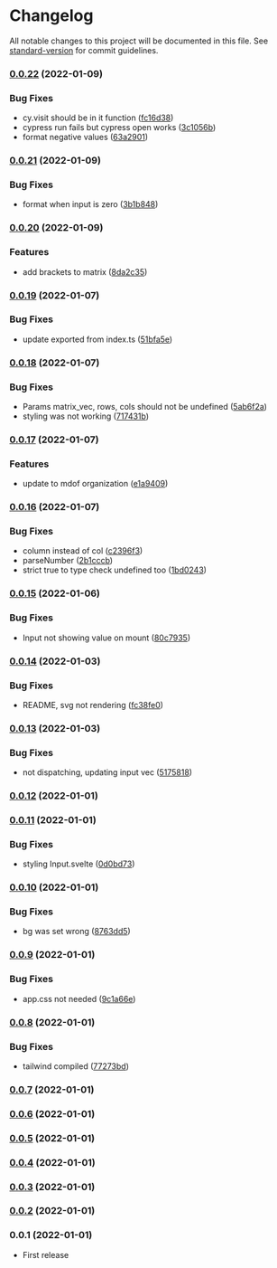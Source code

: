 # Changelog

All notable changes to this project will be documented in this file. See [standard-version](https://github.com/conventional-changelog/standard-version) for commit guidelines.

### [0.0.22](https://github.com/mdof/matrix-algebra-svelte/compare/v0.0.21...v0.0.22) (2022-01-09)


### Bug Fixes

* cy.visit should be in it function ([fc16d38](https://github.com/mdof/matrix-algebra-svelte/commit/fc16d383faab40c348be76299e8ec8578104d68b))
* cypress run fails but cypress open works ([3c1056b](https://github.com/mdof/matrix-algebra-svelte/commit/3c1056b74b51c4d3df4bfd3482c86036ce55faca))
* format negative values ([63a2901](https://github.com/mdof/matrix-algebra-svelte/commit/63a2901e3f0cec175f14dd4104dfdb5c2405ad22))

### [0.0.21](https://github.com/mdof/matrix-algebra-svelte/compare/v0.0.20...v0.0.21) (2022-01-09)

### Bug Fixes

- format when input is zero ([3b1b848](https://github.com/mdof/matrix-algebra-svelte/commit/3b1b8486b6889e4dd51838bbeb2a0b02daee54ad))

### [0.0.20](https://github.com/mdof/matrix-algebra-svelte/compare/v0.0.19...v0.0.20) (2022-01-09)

### Features

- add brackets to matrix ([8da2c35](https://github.com/mdof/matrix-algebra-svelte/commit/8da2c35e2a2226dc95259b822181739d6ebeac6d))

### [0.0.19](https://github.com/mdof/matrix-algebra-svelte/compare/v0.0.18...v0.0.19) (2022-01-07)

### Bug Fixes

- update exported from index.ts ([51bfa5e](https://github.com/mdof/matrix-algebra-svelte/commit/51bfa5e44a2eb81f03767d8138edf29a2758447d))

### [0.0.18](https://github.com/mdof/matrix-algebra-svelte/compare/v0.0.17...v0.0.18) (2022-01-07)

### Bug Fixes

- Params matrix_vec, rows, cols should not be undefined ([5ab6f2a](https://github.com/mdof/matrix-algebra-svelte/commit/5ab6f2addfeb35b4af937bb253aa30f6316796d7))
- styling was not working ([717431b](https://github.com/mdof/matrix-algebra-svelte/commit/717431b443796ea07b41dc428b2c7a2ae222dbab))

### [0.0.17](https://github.com/mdof/matrix-algebra-svelte/compare/v0.0.16...v0.0.17) (2022-01-07)

### Features

- update to mdof organization ([e1a9409](https://github.com/mdof/matrix-algebra-svelte/commit/e1a94093503c7d73b3eb8195912187f16986d1e0))

### [0.0.16](https://github.com/esoteloferry/matrix-algebra-svelte/compare/v0.0.15...v0.0.16) (2022-01-07)

### Bug Fixes

- column instead of col ([c2396f3](https://github.com/esoteloferry/matrix-algebra-svelte/commit/c2396f39a98053041f06fad3ca14cd063a565099))
- parseNumber ([2b1cccb](https://github.com/esoteloferry/matrix-algebra-svelte/commit/2b1cccbbefbadf15493364527428c5bc6985bb65))
- strict true to type check undefined too ([1bd0243](https://github.com/esoteloferry/matrix-algebra-svelte/commit/1bd0243d27d3cd51331ad7d84dfb9d05d252f6ae))

### [0.0.15](https://github.com/esoteloferry/matrix-algebra-svelte/compare/v0.0.14...v0.0.15) (2022-01-06)

### Bug Fixes

- Input not showing value on mount ([80c7935](https://github.com/esoteloferry/matrix-algebra-svelte/commit/80c79355d4433da7d4d834ed66db7ed4bd2e11ff))

### [0.0.14](https://github.com/esoteloferry/matrix-algebra-svelte/compare/v0.0.13...v0.0.14) (2022-01-03)

### Bug Fixes

- README, svg not rendering ([fc38fe0](https://github.com/esoteloferry/matrix-algebra-svelte/commit/fc38fe0db86c3a5a5ce914c5e168c816ef82ca67))

### [0.0.13](https://github.com/esoteloferry/matrix-algebra-svelte/compare/v0.0.12...v0.0.13) (2022-01-03)

### Bug Fixes

- not dispatching, updating input vec ([5175818](https://github.com/esoteloferry/matrix-algebra-svelte/commit/51758186babff3b488ee7b942503e0cf56c63526))

### [0.0.12](https://github.com/esoteloferry/matrix-algebra-svelte/compare/v0.0.11...v0.0.12) (2022-01-01)

### [0.0.11](https://github.com/esoteloferry/matrix-algebra-svelte/compare/v0.0.10...v0.0.11) (2022-01-01)

### Bug Fixes

- styling Input.svelte ([0d0bd73](https://github.com/esoteloferry/matrix-algebra-svelte/commit/0d0bd73f9fbeea8d5f782bb4115b94e68db8ce5f))

### [0.0.10](https://github.com/esoteloferry/matrix-algebra-svelte/compare/v0.0.9...v0.0.10) (2022-01-01)

### Bug Fixes

- bg was set wrong ([8763dd5](https://github.com/esoteloferry/matrix-algebra-svelte/commit/8763dd5d3bd28bb1e42415c3f983d9a85888d131))

### [0.0.9](https://github.com/esoteloferry/matrix-algebra-svelte/compare/v0.0.8...v0.0.9) (2022-01-01)

### Bug Fixes

- app.css not needed ([9c1a66e](https://github.com/esoteloferry/matrix-algebra-svelte/commit/9c1a66e07c3d773116985eb367141b7229cd12f7))

### [0.0.8](https://github.com/esoteloferry/matrix-algebra-svelte/compare/v0.0.7...v0.0.8) (2022-01-01)

### Bug Fixes

- tailwind compiled ([77273bd](https://github.com/esoteloferry/matrix-algebra-svelte/commit/77273bdbbfa14bbe3a2f2b330a2558e94d7c0e68))

### [0.0.7](https://github.com/esoteloferry/matrix-algebra-svelte/compare/v0.0.6...v0.0.7) (2022-01-01)

### [0.0.6](https://github.com/esoteloferry/matrix-algebra-svelte/compare/v0.0.5...v0.0.6) (2022-01-01)

### [0.0.5](https://github.com/esoteloferry/matrix-algebra-svelte/compare/v0.0.4...v0.0.5) (2022-01-01)

### [0.0.4](https://github.com/esoteloferry/matrix-algebra-svelte/compare/v0.0.3...v0.0.4) (2022-01-01)

### [0.0.3](https://github.com/esoteloferry/matrix-algebra-svelte/compare/v0.0.2...v0.0.3) (2022-01-01)

### [0.0.2](https://github.com/esoteloferry/matrix_algebra/compare/v0.0.1...v0.0.2) (2022-01-01)

### 0.0.1 (2022-01-01)

- First release
